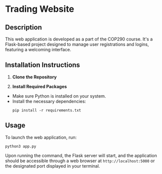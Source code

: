 # Trading Website

## Description

This web application is developed as a part of the COP290 course. It's a Flask-based project designed to manage user registrations and logins, featuring a welcoming interface.

## Installation Instructions

1. **Clone the Repository**

2. **Install Required Packages**

- Make sure Python is installed on your system.
- Install the necessary dependencies:
  ```
  pip install -r requirements.txt
  ```

## Usage

To launch the web application, run:

```
python3 app.py
```

Upon running the command, the Flask server will start, and the application should be accessible through a web browser at `http://localhost:5000` or the designated port displayed in your terminal.
